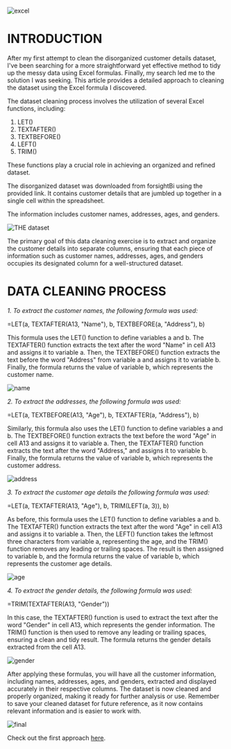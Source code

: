 ![excel](https://github.com/dannieRope/Cleaning-Jumbled-Up-Customers-Details-in-Excel--APPROACH-1/assets/132214828/cea2c4b1-7fd1-477f-aa46-bb6214876345)

# INTRODUCTION

After my first attempt to clean the disorganized customer details dataset, I've been searching for a more straightforward yet effective method to tidy up the messy data using Excel formulas. Finally, my search led me to the solution I was seeking. This article provides a detailed approach to cleaning the dataset using the Excel formula I discovered.

The dataset cleaning process involves the utilization of several Excel functions, including:

1. LET()
2. TEXTAFTER()
3. TEXTBEFORE()
4. LEFT()
5. TRIM()

These functions play a crucial role in achieving an organized and refined dataset.

The disorganized dataset was downloaded from forsightBi using the provided link. It contains customer details that are jumbled up together in a single cell within the spreadsheet.

The information includes customer names, addresses, ages, and genders.


![THE dataset](https://github.com/dannieRope/Cleaning-Jumbled-Up-Customers-Details-in-Excel--APPROACH-1/assets/132214828/4cdf300d-88e8-4d78-a033-a1bda5caf34d)


The primary goal of this data cleaning exercise is to extract and organize the customer details into separate columns, ensuring that each piece of information such as customer names, addresses, ages, and genders occupies its designated column for a well-structured dataset.

# DATA CLEANING PROCESS

*1. To extract the customer names, the following formula was used:*

=LET(a, TEXTAFTER(A13, "Name"), b, TEXTBEFORE(a, "Address"), b)

This formula uses the LET() function to define variables a and b. The TEXTAFTER() function extracts the text after the word "Name" in cell A13 and assigns it to variable a. Then, the TEXTBEFORE() function extracts the text before the word "Address" from variable a and assigns it to variable b. Finally, the formula returns the value of variable b, which represents the customer name.

![name](https://github.com/dannieRope/Cleaning-Jumbled-Up-Customers-Details-in-Excel--APPROACH-1/assets/132214828/2c705d98-0bae-4c77-8a27-6c5128a49879)



*2. To extract the addresses, the following formula was used:*

=LET(a, TEXTBEFORE(A13, "Age"), b, TEXTAFTER(a, "Address"), b)

Similarly, this formula also uses the LET() function to define variables a and b. The TEXTBEFORE() function extracts the text before the word "Age" in cell A13 and assigns it to variable a. Then, the TEXTAFTER() function extracts the text after the word "Address," and assigns it to variable b. Finally, the formula returns the value of variable b, which represents the customer address.

![address](https://github.com/dannieRope/Cleaning-Jumbled-Up-Customers-Details-in-Excel--APPROACH-1/assets/132214828/9f81cc7a-e93e-4dba-a530-3b865a72946c)

*3. To extract the customer age details the following formula was used:*

=LET(a, TEXTAFTER(A13, "Age"), b, TRIM(LEFT(a, 3)), b)

As before, this formula uses the LET() function to define variables a and b. The TEXTAFTER() function extracts the text after the word "Age" in cell A13 and assigns it to variable a. Then, the LEFT() function takes the leftmost three characters from variable a, representing the age, and the TRIM() function removes any leading or trailing spaces. The result is then assigned to variable b, and the formula returns the value of variable b, which represents the customer age details.

![age](https://github.com/dannieRope/Cleaning-Jumbled-Up-Customers-Details-in-Excel--APPROACH-1/assets/132214828/90416ef7-d6e0-4eba-bc9c-96e3fd7d0b53)

*4. To extract the gender details, the following formula was used:*

=TRIM(TEXTAFTER(A13, "Gender"))

In this case, the TEXTAFTER() function is used to extract the text after the word "Gender" in cell A13, which represents the gender information. The TRIM() function is then used to remove any leading or trailing spaces, ensuring a clean and tidy result. The formula returns the gender details extracted from the cell A13.

![gender](https://github.com/dannieRope/Cleaning-Jumbled-Up-Customers-Details-in-Excel--APPROACH-1/assets/132214828/53870e38-bde5-4235-815b-fd28543bdccf)


After applying these formulas, you will have all the customer information, including names, addresses, ages, and genders, extracted and displayed accurately in their respective columns. The dataset is now cleaned and properly organized, making it ready for further analysis or use. Remember to save your cleaned dataset for future reference, as it now contains relevant information and is easier to work with.


![final](https://github.com/dannieRope/Cleaning-Jumbled-Up-Customers-Details-in-Excel--APPROACH-1/assets/132214828/9e743c53-4b34-4d11-aab2-37471bc5c41a)


Check out the first approach [here](https://github.com/dannieRope/Cleaning-Jumbled-Up-Customers-Details-in-Excel--APPROACH-2/tree/main).
